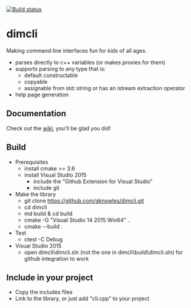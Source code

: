 ﻿[![Build status](https://ci.appveyor.com/api/projects/status/02i9uq9asqlb6opy/branch/master?svg=true)](https://ci.appveyor.com/project/gknowles/dimcli/branch/master)

# dimcli

Making command line interfaces fun for kids of all ages.

- parses directly to c++ variables (or makes proxies for them)
- supports parsing to any type that is:
  - default constructable
  - copyable
  - assignable from std::string or has an istream extraction operator
- help page generation

## Documentation
Check out the [wiki](https://github.com/gknowles/dimcli/wiki), you'll be glad 
you did!

## Build
- Prerequisites
  - install cmake >= 3.6
  - install Visual Studio 2015 
    - include the "Github Extension for Visual Studio"
    - include git
- Make the library
  - git clone https://github.com/gknowles/dimcli.git
  - cd dimcli
  - md build & cd build
  - cmake -G "Visual Studio 14 2015 Win64" ..
  - cmake --build .
- Test
  - ctest -C Debug
- Visual Studio 2015
  - open dimcli\dimcli.sln (not the one in dimcli\build\dimcli.sln) for github
    integration to work

## Include in your project
- Copy the includes files
- Link to the library, or just add "cli.cpp" to your project

